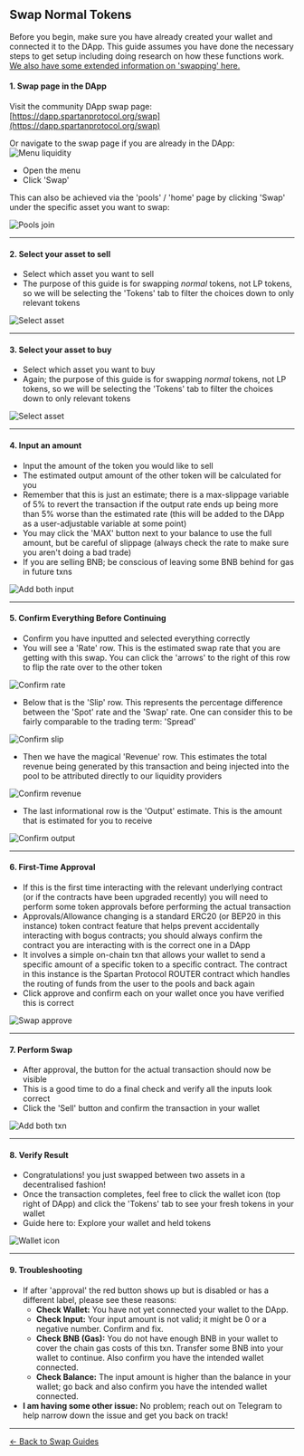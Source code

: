 ## Swap Normal Tokens

Before you begin, make sure you have already created your wallet and connected it to the DApp. This guide assumes you have done the necessary steps to get setup including doing research on how these functions work. [We also have some extended information on 'swapping' here.](/swap.md)

#### 1. Swap page in the DApp

Visit the community DApp swap page: [https://dapp.spartanprotocol.org/swap](https://dapp.spartanprotocol.org/swap)

Or navigate to the swap page if you are already in the DApp:  
![Menu liquidity](/../../_media/guides/swap/nav-menu-swap.png)

- Open the menu
- Click 'Swap'

This can also be achieved via the 'pools' / 'home' page by clicking 'Swap' under the specific asset you want to swap:

![Pools join](/../../_media/guides/swap/home-swap.png)

---

#### 2. Select your asset to sell

- Select which asset you want to sell
- The purpose of this guide is for swapping *normal* tokens, not LP tokens, so we will be selecting the 'Tokens' tab to filter the choices down to only relevant tokens

![Select asset](/../../_media/guides/swap/select-asset.png)

---

#### 3. Select your asset to buy

- Select which asset you want to buy
- Again; the purpose of this guide is for swapping *normal* tokens, not LP tokens, so we will be selecting the 'Tokens' tab to filter the choices down to only relevant tokens

![Select asset](/../../_media/guides/swap/select-asset-buy.png)

---

#### 4. Input an amount

- Input the amount of the token you would like to sell
- The estimated output amount of the other token will be calculated for you
- Remember that this is just an estimate; there is a max-slippage variable of 5% to revert the transaction if the output rate ends up being more than 5% worse than the estimated rate (this will be added to the DApp as a user-adjustable variable at some point)
- You may click the 'MAX' button next to your balance to use the full amount, but be careful of slippage (always check the rate to make sure you aren't doing a bad trade)
- If you are selling BNB; be conscious of leaving some BNB behind for gas in future txns

![Add both input](/../../_media/guides/swap/input-amount.png)

---

#### 5. Confirm Everything Before Continuing

- Confirm you have inputted and selected everything correctly
- You will see a 'Rate' row. This is the estimated swap rate that you are getting with this swap. You can click the 'arrows' to the right of this row to flip the rate over to the other token

![Confirm rate](/../../_media/guides/swap/confirm1.png)

- Below that is the 'Slip' row. This represents the percentage difference between the 'Spot' rate and the 'Swap' rate. One can consider this to be fairly comparable to the trading term: 'Spread' 

![Confirm slip](/../../_media/guides/swap/confirm2.png)

- Then we have the magical 'Revenue' row. This estimates the total revenue being generated by this transaction and being injected into the pool to be attributed directly to our liquidity providers

![Confirm revenue](/../../_media/guides/swap/confirm3.png)

- The last informational row is the 'Output' estimate. This is the amount that is estimated for you to receive

![Confirm output](/../../_media/guides/swap/confirm4.png)

---

#### 6. First-Time Approval

- If this is the first time interacting with the relevant underlying contract (or if the contracts have been upgraded recently) you will need to perform some token approvals before performing the actual transaction
- Approvals/Allowance changing is a standard ERC20 (or BEP20 in this instance) token contract feature that helps prevent accidentally interacting with bogus contracts; you should always confirm the contract you are interacting with is the correct one in a DApp
- It involves a simple on-chain txn that allows your wallet to send a specific amount of a specific token to a specific contract. The contract in this instance is the Spartan Protocol ROUTER contract which handles the routing of funds from the user to the pools and back again
- Click approve and confirm each on your wallet once you have verified this is correct

![Swap approve](/../../_media/guides/swap/approve.png)

---

#### 7. Perform Swap

- After approval, the button for the actual transaction should now be visible
- This is a good time to do a final check and verify all the inputs look correct
- Click the 'Sell' button and confirm the transaction in your wallet

![Add both txn](/../../_media/guides/swap/sell-button.png)

---

#### 8. Verify Result

- Congratulations! you just swapped between two assets in a decentralised fashion!
- Once the transaction completes, feel free to click the wallet icon (top right of DApp) and click the 'Tokens' tab to see your fresh tokens in your wallet
- Guide here to: Explore your wallet and held tokens

![Wallet icon](/../../_media/guides/pools/wallet-icon.png)

---

#### 9. Troubleshooting

- If after 'approval' the red button shows up but is disabled or has a different label, please see these reasons:
  - **Check Wallet:** You have not yet connected your wallet to the DApp.
  - **Check Input:** Your input amount is not valid; it might be 0 or a negative number. Confirm and fix.
  - **Check BNB (Gas):** You do not have enough BNB in your wallet to cover the chain gas costs of this txn. Transfer some BNB into your wallet to continue. Also confirm you have the intended wallet connected.
  - **Check Balance:** The input amount is higher than the balance in your wallet; go back and also confirm you have the intended wallet connected.
- **I am having some other issue:** No problem; reach out on Telegram to help narrow down the issue and get you back on track!

---

[<- Back to Swap Guides](/swap?id=guides)
